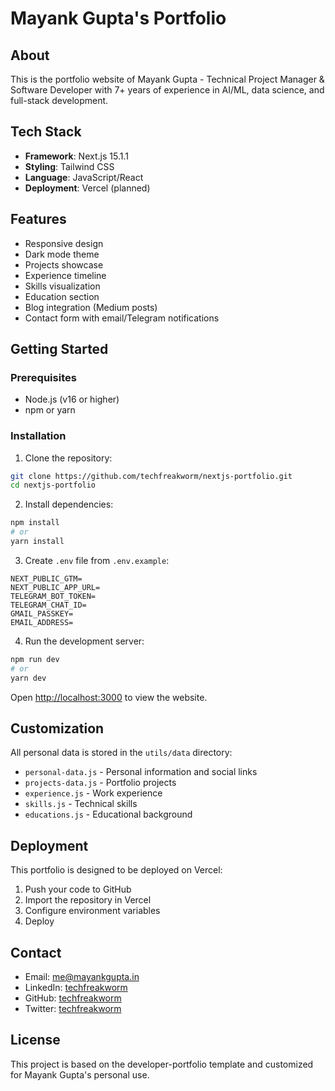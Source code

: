 # Mayank Gupta's Portfolio

## About

This is the portfolio website of Mayank Gupta - Technical Project Manager & Software Developer with 7+ years of experience in AI/ML, data science, and full-stack development.

## Tech Stack

- **Framework**: Next.js 15.1.1
- **Styling**: Tailwind CSS
- **Language**: JavaScript/React
- **Deployment**: Vercel (planned)

## Features

- Responsive design
- Dark mode theme
- Projects showcase
- Experience timeline
- Skills visualization
- Education section
- Blog integration (Medium posts)
- Contact form with email/Telegram notifications

## Getting Started

### Prerequisites

- Node.js (v16 or higher)
- npm or yarn

### Installation

1. Clone the repository:
```bash
git clone https://github.com/techfreakworm/nextjs-portfolio.git
cd nextjs-portfolio
```

2. Install dependencies:
```bash
npm install
# or
yarn install
```

3. Create `.env` file from `.env.example`:
```env
NEXT_PUBLIC_GTM=
NEXT_PUBLIC_APP_URL=
TELEGRAM_BOT_TOKEN=
TELEGRAM_CHAT_ID=
GMAIL_PASSKEY=
EMAIL_ADDRESS=
```

4. Run the development server:
```bash
npm run dev
# or
yarn dev
```

Open [http://localhost:3000](http://localhost:3000) to view the website.

## Customization

All personal data is stored in the `utils/data` directory:

- `personal-data.js` - Personal information and social links
- `projects-data.js` - Portfolio projects
- `experience.js` - Work experience
- `skills.js` - Technical skills
- `educations.js` - Educational background

## Deployment

This portfolio is designed to be deployed on Vercel:

1. Push your code to GitHub
2. Import the repository in Vercel
3. Configure environment variables
4. Deploy

## Contact

- Email: me@mayankgupta.in
- LinkedIn: [techfreakworm](https://www.linkedin.com/in/techfreakworm/)
- GitHub: [techfreakworm](https://github.com/techfreakworm)
- Twitter: [techfreakworm](https://twitter.com/techfreakworm)

## License

This project is based on the developer-portfolio template and customized for Mayank Gupta's personal use.